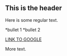 ## This is the header

Here is some regular text.

*bullet 1
*bullet 2

[LINK TO GOOGLE](http://www.google.com)

More text.
